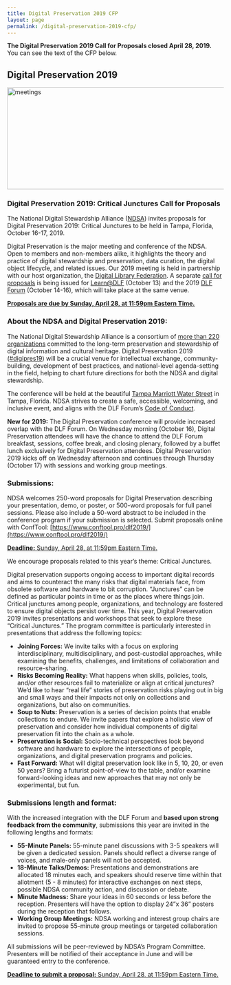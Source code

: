 ```yaml
---
title: Digital Preservation 2019 CFP
layout: page
permalink: /digital-preservation-2019-cfp/
---
```


**The Digital Preservation 2019 Call for Proposals closed April 28, 2019.** You can see the text of the CFP below.

## **Digital Preservation 2019**
<img alt="meetings" width="710" height="237" src='{{ "/images/DigiPres-2019-FINAL.jpg" | prepend: site.baseurl }}'>

### **Digital Preservation 2019: Critical Junctures Call for Proposals**

The National Digital Stewardship Alliance ([NDSA](http://ndsa.diglib.org/)) invites proposals for Digital Preservation 2019: Critical Junctures to be held in Tampa, Florida, October 16-17, 2019.

Digital Preservation is the major meeting and conference of the NDSA. Open to members and non-members alike, it highlights the theory and practice of digital stewardship and preservation, data curation, the digital object lifecycle, and related issues. Our 2019 meeting is held in partnership with our host organization, the [Digital Library Federation](https://www.diglib.org). A separate [call for proposals]() is being issued for [Learn@DLF](https://forum2019.diglib.org/learnatdlf/) (October 13) and the 2019 [DLF Forum](https://forum2019.diglib.org) (October 14-16), which will take place at the same venue.

**[Proposals are due by Sunday, April 28, at 11:59pm Eastern Time.](https://www.conftool.pro/dlf2019/)**

### About the NDSA and Digital Preservation 2019:
The National Digital Stewardship Alliance is a consortium of [more than 220 organizations](http://ndsa.diglib.org/members-list/) committed to the long-term preservation and stewardship of digital information and cultural heritage. Digital Preservation 2019 ([#digipres19](https://twitter.com/hashtag/digipres19)) will be a crucial venue for intellectual exchange, community-building, development of best practices, and national-level agenda-setting in the field, helping to chart future directions for both the NDSA and digital stewardship.

The conference will be held at the beautiful [Tampa Marriott Water Street](https://www.marriott.com/hotels/travel/tpamc-tampa-marriott-water-street/) in Tampa, Florida. NDSA strives to create a safe, accessible, welcoming, and inclusive event, and aligns with the DLF Forum’s [Code of Conduct](https://www.diglib.org/code).

**New for 2019:** The Digital Preservation conference will provide increased overlap with the DLF Forum. On Wednesday morning (October 16), Digital Preservation attendees will have the chance to attend the DLF Forum breakfast, sessions, coffee break, and closing plenary, followed by a buffet lunch exclusively for Digital Preservation attendees. Digital Preservation 2019 kicks off on Wednesday afternoon and continues through Thursday (October 17) with sessions and working group meetings.

### Submissions:
NDSA welcomes 250-word proposals for Digital Preservation describing your presentation, demo, or poster, or 500-word proposals for full panel sessions. Please also include a 50-word abstract to be included in the conference program if your submission is selected. Submit proposals online with ConfTool: [https://www.conftool.pro/dlf2019/](https://www.conftool.pro/dlf2019/)

[**Deadline:** Sunday, April 28, at 11:59pm Eastern Time.](https://www.conftool.pro/dlf2019/)

We encourage proposals related to this year’s theme: Critical Junctures.

Digital preservation supports ongoing access to important digital records and aims to counteract the many risks that digital materials face, from obsolete software and hardware to bit corruption. “Junctures” can be defined as particular points in time or as the places where things join. Critical junctures among people, organizations, and technology are fostered to ensure digital objects persist over time. This year, Digital Preservation 2019 invites presentations and workshops that seek to explore these “Critical Junctures.” The program committee is particularly interested in presentations that address the following topics:
- **Joining Forces:** We invite talks with a focus on exploring interdisciplinary, multidisciplinary, and post-custodial approaches, while examining the benefits, challenges, and limitations of collaboration and resource-sharing.
- **Risks Becoming Reality:** What happens when skills, policies, tools, and/or other resources fail to materialize or align at critical junctures? We’d like to hear “real life” stories of preservation risks playing out in big and small ways and their impacts not only on collections and organizations, but also on communities.
- **Soup to Nuts:** Preservation is a series of decision points that enable collections to endure. We invite papers that explore a holistic view of preservation and consider how individual components of digital preservation fit into the chain as a whole. 
- **Preservation is Social:** Socio-technical perspectives look beyond software and hardware to explore the intersections of people, organizations, and digital preservation programs and policies.
- **Fast Forward:** What will digital preservation look like in 5, 10, 20, or even 50 years? Bring a futurist point-of-view to the table, and/or examine forward-looking ideas and new approaches that may not only be experimental, but fun. 


### Submissions length and format:
With the increased integration with the DLF Forum and **based upon strong feedback from the community**, submissions this year are invited in the following lengths and formats:
- **55-Minute Panels:** 55-minute panel discussions with 3-5 speakers will be given a dedicated session. Panels should reflect a diverse range of voices, and male-only panels will not be accepted.
- **18-Minute Talks/Demos:** Presentations and demonstrations are allocated 18 minutes each, and speakers should reserve time within that allotment (5 - 8 minutes) for interactive exchanges on next steps, possible NDSA community action, and discussion or debate.
- **Minute Madness:** Share your ideas in 60 seconds or less before the reception. Presenters will have the option to display 24”x 36” posters during the reception that follows.
- **Working Group Meetings:** NDSA working and interest group chairs are invited to propose 55-minute group meetings or targeted collaboration sessions.

All submissions will be peer-reviewed by NDSA’s Program Committee. Presenters will be notified of their acceptance in June and will be guaranteed entry to the conference.

[**Deadline to submit a proposal:** Sunday, April 28, at 11:59pm Eastern Time.](https://www.conftool.pro/dlf2019/)
